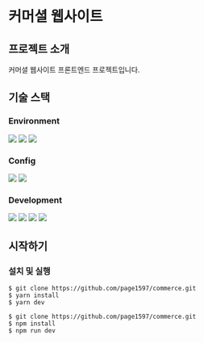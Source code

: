 # 커머셜 웹사이트

## 프로젝트 소개
커머셜 웹사이트 프론트엔드 프로젝트입니다.

## 기술 스택
### Environment
<span>
  <img src="https://img.shields.io/badge/visual studio code-007ACC?style=for-the-badge&logo=visualstudiocode&logoColor=white"> 
  <img src="https://img.shields.io/badge/git-F05032?style=for-the-badge&logo=git&logoColor=white"> 
  <img src="https://img.shields.io/badge/github-181717?style=for-the-badge&logo=github&logoColor=white"> 
</span>

### Config
<span>
  <img src="https://img.shields.io/badge/Yarn-2C8EBB?style=for-the-badge&logo=yarn&logoColor=white"> 
  <img src="https://img.shields.io/badge/Vite-646CFF?style=for-the-badge&logo=Vite&logoColor=white">
</span>

### Development
<span>
  <img src="https://img.shields.io/badge/react-61DAFB?style=for-the-badge&logo=react&logoColor=black"> 
  <img src="https://img.shields.io/badge/Typescript-3178C6?style=for-the-badge&logo=Typescript&logoColor=white"/>
  <img src="https://img.shields.io/badge/Tailwind CSS-06B6D4?style=for-the-badge&logo=Tailwind CSS&logoColor=white"/>
  <img src="https://img.shields.io/badge/shadcnui-000000?style=for-the-badge&logo=shadcnui&logoColor=white">
</span>

## 시작하기
### 설치 및 실행
```shell
$ git clone https://github.com/page1597/commerce.git
$ yarn install
$ yarn dev
```
```shell
$ git clone https://github.com/page1597/commerce.git
$ npm install
$ npm run dev
```

